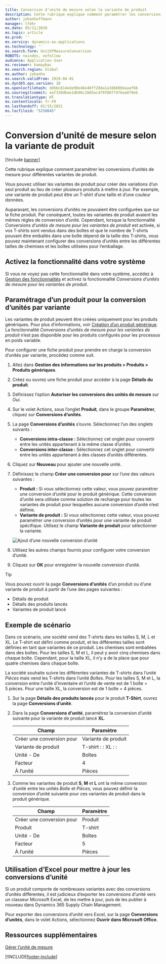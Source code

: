 ```yaml
---
title: Conversion d’unité de mesure selon la variante de produit
description: Cette rubrique explique comment paramétrer les conversions d’unités de mesure selon les variantes de produit. Elle inclut un exemple de paramétrage.
author: johanhoffmann
manager: tfehr
ms.date: 05/11/2020
ms.topic: article
ms.prod: ''
ms.service: dynamics-ax-applications
ms.technology: ''
ms.search.form: UnitOfMeasureConversion
ROBOTS: noindex, nofollow
audience: Application User
ms.reviewer: kamaybac
ms.search.region: Global
ms.author: johanho
ms.search.validFrom: 2019-04-01
ms.dyn365.ops.version: 10
ms.openlocfilehash: ddb6c614ede98e46e46ff284a1a16669bbaaaf66
ms.sourcegitcommit: eaf330dbee1db96c20d5ac479f007747bea079eb
ms.translationtype: HT
ms.contentlocale: fr-FR
ms.lasthandoff: 02/15/2021
ms.locfileid: "5258045"
---
```

# <a name="unit-of-measure-conversion-per-product-variant"></a>Conversion d’unité de mesure selon la variante de produit

[!include [banner](../includes/banner.md)]

Cette rubrique explique comment paramétrer les conversions d’unités de mesure pour différentes variantes de produit.

Vous pouvez utiliser les variantes de produit pour créer des variations d’un seul produit au lieu de créer plusieurs produits à mettre à jour. Par exemple, une variante de produit peut être un T-shirt d’une taille et d’une couleur données.

Auparavant, les conversions d’unités ne pouvaient être configurées que sur la fiche produit. Par conséquent, toutes les variantes de produit avaient les mêmes règles de conversion d’unité. Cependant, lorsque la fonctionnalité *Conversions d’unités de mesure pour les variantes de produit* est activée, si vos T-shirts sont vendus dans des boîtes et que le nombre de T-shirts pouvant être emballés dans une boîte dépend de la taille des T-shirts, vous pouvez maintenant configurer des conversions d’unités entre les différentes tailles de chemises et les boîtes utilisées pour l’emballage.

## <a name="turn-on-the-feature-in-your-system"></a>Activez la fonctionnalité dans votre système

Si vous ne voyez pas cette fonctionnalité dans votre système, accédez à [Gestion des fonctionnalités](../../fin-ops-core/fin-ops/get-started/feature-management/feature-management-overview.md) et activez la fonctionnalité *Conversions d’unités de mesure pour les variantes de produit*.

## <a name="set-up-a-product-for-unit-conversion-per-variant"></a>Paramétrage d’un produit pour la conversion d’unités par variante

Les variantes de produit peuvent être créées uniquement pour les produits génériques. Pour plus d’informations, voir [Création d’un produit générique](tasks/create-product-master.md). La fonctionnalité *Conversions d’unités de mesure pour les variantes de produit* n’est pas disponible pour les produits configurés pour les processus en poids variable.

Pour configurer une fiche produit pour prendre en charge la conversion d’unités par variante, procédez comme suit.

1. Allez dans **Gestion des informations sur les produits \> Produits \> Produits génériques**.
1. Créez ou ouvrez une fiche produit pour accéder à la page **Détails du produit**.
1. Définissez l’option **Autoriser les conversions des unités de mesure** sur *Oui*.
1. Sur le volet Actions, sous l’onglet **Produit**, dans le groupe **Paramétrer**, cliquez sur **Conversions d’unités**.
1. La page **Conversions d’unités** s’ouvre. Sélectionnez l’un des onglets suivants :

    - **Conversions intra-classe :** Sélectionnez cet onglet pour convertir entre les unités appartenant à la même classe d’unités.
    - **Conversions inter-classe :** Sélectionnez cet onglet pour convertir entre les unités appartenant à des classes d’unités différentes.

1. Cliquez sur **Nouveau** pour ajouter une nouvelle unité.
1. Définissez le champ **Créer une conversion pour** sur l’une des valeurs suivantes :

    - **Produit :** Si vous sélectionnez cette valeur, vous pouvez paramétrer une conversion d’unité pour le produit générique. Cette conversion d’unité sera utilisée comme solution de rechange pour toutes les variantes de produit pour lesquelles aucune conversion d’unité n’est définie.
    - **Variante de produit :** Si vous sélectionnez cette valeur, vous pouvez paramétrer une conversion d’unités pour une variante de produit spécifique. Utilisez le champ **Variante de produit** pour sélectionner la variante.

    ![Ajout d’une nouvelle conversion d’unité](media/uom-new-conversion.png "Ajout d’une nouvelle conversion d’unité")

1. Utilisez les autres champs fournis pour configurer votre conversion d’unité.
1. Cliquez sur **OK** pour enregistrer la nouvelle conversion d’unité.

> [!TIP]
> Vous pouvez ouvrir la page **Conversions d’unités** d’un produit ou d’une variante de produit à partir de l’une des pages suivantes :
> 
> - Détails de produit
> - Détails des produits lancés
> - Variantes de produit lancé

## <a name="example-scenario"></a>Exemple de scénario

Dans ce scénario, une société vend des T-shirts dans les tailles S, M, L et XL. Le T-shirt est défini comme produit, et les différentes tailles sont définies en tant que variantes de ce produit. Les chemises sont emballées dans des boîtes. Pour les tailles S, M et L, il peut y avoir cinq chemises dans chaque boîte. Cependant, pour la taille XL, il n’y a de la place que pour quatre chemises dans chaque boîte.

La société souhaite suivre les différentes variantes de T-shirts dans l’unité *Pièces* mais vend les T-shirts dans l’unité *Boîtes*. Pour les tailles S, M et L, la conversion entre l’unité d’inventaire et l’unité de vente est de 1 boîte = 5 pièces. Pour une taille XL, la conversion est de 1 boîte = 4 pièces.

1. Sur la page **Détails des produits lancés** pour le produit **T-Shirt**, ouvrez la page **Conversions d’unité**.
1. Dans la page **Conversions d’unité**, paramétrez la conversion d’unité suivante pour la variante de produit lancé **XL**.

    | Champ                 | Paramètre                 |
    |-----------------------|-------------------------|
    | Créer une conversion pour | Variante de produit         |
    | Variante de produit       | T-shirt : : XL : : |
    | Unité - De             | Boîtes                   |
    | Facteur                | 4                       |
    | À l’unité               | Pièces                  |

1. Comme les variantes de produit **S**, **M** et **L** ont la même conversion d’unité entre les unités *Boîte* et *Pièces*, vous pouvez définir la conversion d’unité suivante pour ces variantes de produit dans le produit générique.

    | Champ                 | Paramètre |
    |-----------------------|---------|
    | Créer une conversion pour | Produit |
    | Produit               | T-shirt |
    | Unité - De             | Boîtes   |
    | Facteur                | 5       |
    | À l’unité               | Pièces  |

## <a name="using-excel-to-update-the-unit-conversions"></a>Utilisation d’Excel pour mettre à jour les conversions d’unité

Si un produit comporte de nombreuses variantes avec des conversions d’unités différentes, il est judicieux d’exporter les conversions d’unité vers un classeur Microsoft Excel, de les mettre à jour, puis de les publier à nouveau dans Dynamics 365 Supply Chain Management.

Pour exporter des conversions d’unité vers Excel, sur la page **Conversions d’unités**, dans le volet Actions, sélectionnez **Ouvrir dans Microsoft Office**.

## <a name="additional-resources"></a>Ressources supplémentaires

[Gérer l’unité de mesure](tasks/manage-unit-measure.md)


[!INCLUDE[footer-include](../../includes/footer-banner.md)]